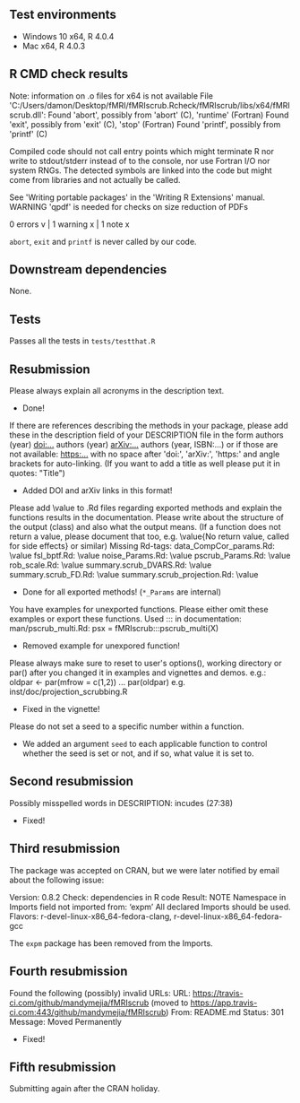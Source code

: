## Test environments

* Windows 10 x64, R 4.0.4
* Mac x64, R 4.0.3

## R CMD check results

  Note: information on .o files for x64 is not available
  File 'C:/Users/damon/Desktop/fMRI/fMRIscrub.Rcheck/fMRIscrub/libs/x64/fMRIscrub.dll':
    Found 'abort', possibly from 'abort' (C), 'runtime' (Fortran)
    Found 'exit', possibly from 'exit' (C), 'stop' (Fortran)
    Found 'printf', possibly from 'printf' (C)
  
  Compiled code should not call entry points which might terminate R nor
  write to stdout/stderr instead of to the console, nor use Fortran I/O
  nor system RNGs. The detected symbols are linked into the code but
  might come from libraries and not actually be called.
  
  See 'Writing portable packages' in the 'Writing R Extensions' manual.
   WARNING
  'qpdf' is needed for checks on size reduction of PDFs

0 errors v | 1 warning x | 1 note x

`abort`, `exit` and `printf` is never called by our code.

## Downstream dependencies

None.

## Tests

Passes all the tests in `tests/testthat.R`

## Resubmission

Please always explain all acronyms in the description text.

* Done!

If there are references describing the methods in your package, please
add these in the description field of your DESCRIPTION file in the form
authors (year) <doi:...>
authors (year) <arXiv:...>
authors (year, ISBN:...)
or if those are not available: <https:...>
with no space after 'doi:', 'arXiv:', 'https:' and angle brackets for
auto-linking.
(If you want to add a title as well please put it in quotes: "Title")

* Added DOI and arXiv links in this format!

Please add \value to .Rd files regarding exported methods and explain
the functions results in the documentation. Please write about the
structure of the output (class) and also what the output means. (If a
function does not return a value, please document that too, e.g.
\value{No return value, called for side effects} or similar)
Missing Rd-tags:
      data_CompCor_params.Rd: \value
      fsl_bptf.Rd: \value
      noise_Params.Rd: \value
      pscrub_Params.Rd: \value
      rob_scale.Rd: \value
      summary.scrub_DVARS.Rd: \value
      summary.scrub_FD.Rd: \value
      summary.scrub_projection.Rd: \value

* Done for all exported methods! (`*_Params` are internal)

You have examples for unexported functions.
Please either omit these examples or export these functions.
Used ::: in documentation:
      man/pscrub_multi.Rd:
         psx = fMRIscrub:::pscrub_multi(X)

* Removed example for unexpored function!

Please always make sure to reset to user's options(), working directory
or par() after you changed it in examples and vignettes and demos.
e.g.:
oldpar <- par(mfrow = c(1,2))
...
par(oldpar)
e.g. inst/doc/projection_scrubbing.R

* Fixed in the vignette!

Please do not set a seed to a specific number within a function.

* We added an argument `seed` to each applicable function to control whether
  the seed is set or not, and if so, what value it is set to.

## Second resubmission

   Possibly misspelled words in DESCRIPTION:
     incudes (27:38)

* Fixed!

## Third resubmission

The package was accepted on CRAN, but we were later notified by email about the following issue:

Version: 0.8.2
Check: dependencies in R code
Result: NOTE
    Namespace in Imports field not imported from: ‘expm’
     All declared Imports should be used.
Flavors: r-devel-linux-x86_64-fedora-clang, r-devel-linux-x86_64-fedora-gcc

The `expm` package has been removed from the Imports.

## Fourth resubmission

   Found the following (possibly) invalid URLs:
     URL: https://travis-ci.com/github/mandymejia/fMRIscrub (moved to
https://app.travis-ci.com:443/github/mandymejia/fMRIscrub)
       From: README.md
       Status: 301
       Message: Moved Permanently

* Fixed!

## Fifth resubmission

Submitting again after the CRAN holiday.